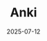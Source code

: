---
title: 'Anki'
date: 2025-07-12
type: landing

design:
  # Section spacing
  spacing: '5rem'

# Page sections
sections:
  - block: collection
    content:
      title: Anki-oppaita ja vinkkejä
      text: Resursseja Ankin tehokkaan käytön oppimiseen
      filters:
        folders:
          - ankiproject
    design:
      view: article-grid
      fill_image: false
      columns: 3
--- 